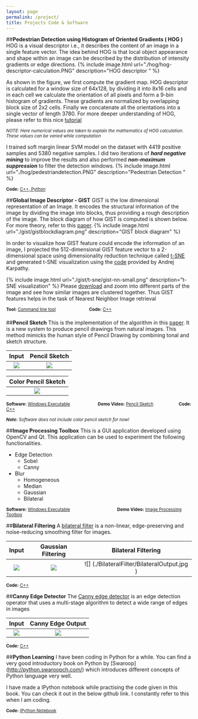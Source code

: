 ```yaml
---
layout: page
permalink: /project/
title: Projects Code & Software
---
```


##**Pedestrian Detection using Histogram of Oriented Gradients ( HOG )**
HOG is a visual descriptor i.e., it describes the content of an image in a single feature vector. 
The idea behind HOG is that local object appearance and shape within an image can be described by 
the distribution of intensity gradients or edge directions.
{% include image.html url="./hog/hog-descriptor-calculation.PNG" description="HOG descriptor " %}

As shown in the figure, we first compute the gradient map.
HOG descriptor is calculated for a window size of 64x128, by dividing 
it into 8x16 cells and in each cell we calculate the orientation of all
pixels and form a 9-bin histogram of gradients. These gradients are
normalized by overlapping block size of 2x2 cells. Finally we
concatenate all the orientations into a single vector of length 3780.
For more deeper understanding of HOG, please refer to this nice
[tutorial](http://mccormickml.com/2013/05/09/hog-person-detector-tutorial/)

<sup>_NOTE: Here numerical values are taken to explain the mathematics of
HOG calculation. These values can be varied while computation_ </sup>

I trained soft margin linear SVM model on the dataset with 4419 positive samples and 5380
negative samples. I did two iterations of **_hard negative mining_** to improve
the results and also performed **_non-maximum suppression_** to filter the
detection windows.
{% include image.html url="./hog/pedestriandetection.PNG" description="Pedestrian Detection " %}

<sup>**Code:** [C++, Python](https://github.com/nrupatunga/Pedestrain-Detection-using-Histogram-of-Oriented-Gradients)</sup>
<br> 

##**Global Image Descriptor - GIST**
GIST is the low dimensional representation of an Image. It encodes the
structural information of the image by dividing the image into blocks,
thus providing a rough description of the image.
The block diagram of how GIST is computed is shown below. 
For more theory, refer to this [paper](http://people.csail.mit.edu/torralba/code/spatialenvelope/). 
{% include image.html url="./gist/gistblockdiagram.png" description="GIST block diagram" %}

In order to visualize how GIST feature could encode the information of an
image, I projected the 512-dimensional GIST feature vector to a
2-dimensional space using dimensionality reduction technique called
[t-SNE](https://lvdmaaten.github.io/tsne/) and generated t-SNE
visualization using the [code](http://cs.stanford.edu/people/karpathy/cnnembed/) provided by Andrej Karpathy.

{% include image.html url="./gist/t-sne/gist-nn-small.png" description="t-SNE visualization" %}
Please [download](./gist/t-sne/gist-nn-large.png) and zoom into different parts of the image and see how similar images are clustered together.
Thus GIST features helps in the task of Nearest Neighbor Image retrieval

<sup>**Tool:** [Command line tool](https://github.com/nrupatunga/GIST-global-Image-Descripor)</sup>
&nbsp; &nbsp; &nbsp; &nbsp;
&nbsp; &nbsp; &nbsp; &nbsp;
&nbsp; &nbsp; &nbsp; 
<sup>**Code:** [C++](https://github.com/nrupatunga/GIST-global-Image-Descripor)</sup>
<br> 

##**Pencil Sketch**
This is the implementation of the algorithm in this [paper](http://www.cse.cuhk.edu.hk/~leojia/projects/pencilsketch/npar12_pencil.pdf). 
It is a new system to produce pencil drawings from natural images. 
This method mimicks the human style of Pencil Drawing by combining tonal
and sketch structure.

Input           |  Pencil Sketch
:-------------------------:|:-------------------------:|
![](./Pencil/In-1.jpg)  | ![](./Pencil/outputgraysketch.png)

 Color Pencil Sketch |
:-------------------------:|
![](./Pencil/outputcolorsketch.png)  |

<sup>**Software:**  [Windows Executable](https://github.com/nrupatunga/Pencil-Sketch/releases) 
&nbsp; &nbsp; &nbsp; &nbsp;
&nbsp; &nbsp; &nbsp; &nbsp;
&nbsp; &nbsp; &nbsp; 
**Demo Video:**  [Pencil Sketch](https://nrupatunga-gmail.tinytake.com/sf/NzQwOTk5XzM0MTEzOTM)
&nbsp; &nbsp; &nbsp; &nbsp;
&nbsp; &nbsp; &nbsp; &nbsp;
&nbsp; &nbsp; 
**Code:** [C++](https://github.com/nrupatunga/Color-Pencil-Sketch)</sup>
<br> 

<sup>_**Note:**_ _Software does not include color pencil sketch for now!_

##**Image Processing Toolbox**
This is a GUI application developed using OpenCV and Qt. This
application can be used to experiment the following functionalities.

* Edge Detection
	- Sobel
	- Canny
* Blur
	- Homogeneous
	- Median
	- Gaussian
	- Bilateral

<sup>**Software:**  [Windows Executable](https://github.com/nrupatunga/Computer-Vision-Tool) 
&nbsp; &nbsp; &nbsp; &nbsp;
&nbsp; &nbsp; &nbsp; &nbsp;
&nbsp; &nbsp; &nbsp; 
&nbsp; &nbsp; &nbsp; &nbsp;
&nbsp; &nbsp; &nbsp; &nbsp;
**Demo Video:**  [Image Processing Toolbox](https://nrupatunga-gmail.tinytake.com/sf/NzUyNTg4XzM0NDE0OTM)
<br> 

##**Bilateral Filtering**
A [bilateral filter](http://people.csail.mit.edu/sparis/bf_course/) is a non-linear, edge-preserving and noise-reducing smoothing filter for images. 

Input           |  Gaussian Filtering | Bilateral Filtering
:-------------------------:|:-------------------------:|:----------------------:|
![](./BilateralFilter/Input.jpg)  | ![](./BilateralFilter/GaussOutput.jpg) | ![] (./BilateralFilter/BilateralOutput.jpg )
<sup>**Code:** [C++](https://github.com/nrupatunga/Bilateral-Filter)<br></sup>

##**Canny Edge Detector**
The [Canny edge detector](http://docs.opencv.org/3.1.0/da/d22/tutorial_py_canny.html#gsc.tab=0) is an edge detection 
operator that uses a multi-stage algorithm to detect a wide range of edges in images

Input           |  Canny Edge Output 
:-------------------------:|:-------------------------:|
![](./Canny/flower.jpg)  | ![](./Canny/cannyedge.jpg)
<sup>**Code:** [C++](https://github.com/nrupatunga/Canny-Edge-Detector)</sup>
<br>

##**Python Learning**
I have been coding in Python for a while. You can find a very good
introductory book on Python by [Swaroop] (http://python.swaroopch.com/)  which introduces different concepts of
Python language very well. 

I have made a IPython notebook while practising the code given in this book. You
can check it out in the below github link. I constantly refer to this
when I am coding. 

<sup>**Code:** [IPython Notebook](https://github.com/nrupatunga/Learning-Python)</sup>
